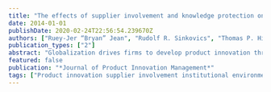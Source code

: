 ```yaml
---
title: "The effects of supplier involvement and knowledge protection on product innovation in customer–supplier relationships: A study of global automotive suppliers in China"
date: 2014-01-01
publishDate: 2020-02-24T22:56:54.239670Z
authors: ["Ruey-Jer “Bryan” Jean", "Rudolf R. Sinkovics", "Thomas P. Hiebaum"]
publication_types: ["2"]
abstract: "Globalization drives firms to develop product innovation through their global supply chains. While innovations generated by supply channel members, as opposed to individual partners, are playing an increasingly important role in the success of all supply chain partners, there has been limited research on how supply chain relationships cultivate the process of such innovation generation, particularly in emerging markets. Correspondingly, this study explores how multinational suppliers can develop adaptive product innovation to create competitive advantage in emerging markets. Drawing on the knowledge-based view and transaction cost economics, this study investigates the influence of supplier involvement and other factors on supplier innovation and performance. The results of a survey of 170 multinational automobile suppliers in China provide support for most of the hypotheses. Specifically, supplier involvement in codesign has an inverted U-shaped relationship with product innovation. Furthermore, knowledge protection, trust, and technological uncertainty are all found to drive greater product innovation. In addition, the institutional environment moderates the effect of product innovation on performance. Overall, this study enhances our understanding of how MNEs can acquire local knowledge and develop adaptive products in emerging markets."
featured: false
publication: "*Journal of Product Innovation Management*"
tags: ["Product innovation supplier involvement institutional environment automotive industry emerging market firms"]
---
```


